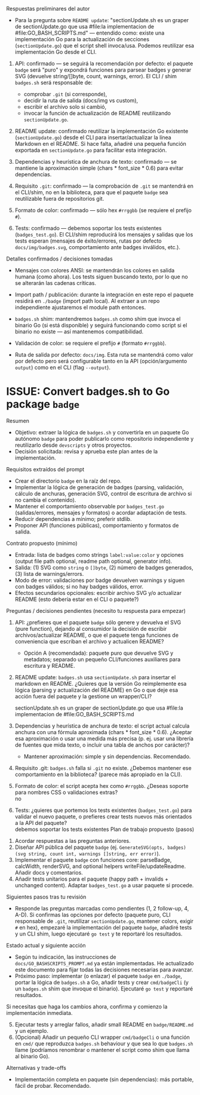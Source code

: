 Respuestas preliminares del autor

- Para la pregunta sobre `README update`: "sectionUpdate.sh es un graper de sectionUpdate.go que usa #file:la implementacion de #file:GO_BASH_SCRIPTS.md" — entendido como: existe una implementación Go para la actualización de secciones (`sectionUpdate.go`) que el script shell invoca/usa. Podemos reutilizar esa implementación Go desde el CLI.

1) API: confirmado — se seguirá la recomendación por defecto: el paquete `badge` será "puro" y expondrá funciones para parsear badges y generar SVG (devuelve string/[]byte, count, warnings, error). El CLI / shim `badges.sh` será responsable de:
   - comprobar `.git` (si corresponde),
   - decidir la ruta de salida (docs/img vs custom),
   - escribir el archivo solo si cambió,
   - invocar la función de actualización de README reutilizando `sectionUpdate.go`.

2) README update: confirmado reutilizar la implementación Go existente (`sectionUpdate.go`) desde el CLI para insertar/actualizar la línea Markdown en el README. Si hace falta, añadiré una pequeña función exportada en `sectionUpdate.go` para facilitar esta integración.

3) Dependencias y heurística de anchura de texto: confirmado — se mantiene la aproximación simple (chars * font_size * 0.6) para evitar dependencias.

4) Requisito `.git`: confirmado — la comprobación de `.git` se mantendrá en el CLI/shim, no en la biblioteca, para que el paquete `badge` sea reutilizable fuera de repositorios git.

5) Formato de color: confirmado — sólo hex `#rrggbb` (se requiere el prefijo `#`).

6) Tests: confirmado — debemos soportar los tests existentes (`badges_test.go`). El CLI/shim reproducirá los mensajes y salidas que los tests esperan (mensajes de éxito/errores, rutas por defecto `docs/img/badges.svg`, comportamiento ante badges inválidos, etc.).

Detalles confirmados / decisiones tomadas

- Mensajes con colores ANSI: se mantendrán los colores en salida humana (como ahora). Los tests siguen buscando texto, por lo que no se alterarán las cadenas críticas.
- Import path / publicación: durante la integración en este repo el paquete residirá en `./badge` (import path local). Al extraer a un repo independiente ajustaremos el module path entonces.
- `badges.sh` shim: mantendremos `badges.sh` como shim que invoca el binario Go (si está disponible) y seguirá funcionando como script si el binario no existe — así mantenemos compatibilidad.
- Validación de color: se requiere el prefijo `#` (formato `#rrggbb`).

- Ruta de salida por defecto: `docs/img`. Esta ruta se mantendrá como valor por defecto pero será configurable tanto en la API (opción/argumento `output`) como en el CLI (flag `--output`).

# ISSUE: Convert badges.sh to Go package `badge`

Resumen

- Objetivo: extraer la lógica de `badges.sh` y convertirla en un paquete Go autónomo `badge` para poder publicarlo como repositorio independiente y reutilizarlo desde `devscripts` y otros proyectos.
- Decisión solicitada: revisa y aprueba este plan antes de la implementación.

Requisitos extraídos del prompt

- Crear el directorio `badge` en la raíz del repo.
- Implementar la lógica de generación de badges (parsing, validación, cálculo de anchuras, generación SVG, control de escritura de archivo si no cambia el contenido).
- Mantener el comportamiento observable por `badges_test.go` (salidas/errores, mensajes y formatos) o acordar adaptación de tests.
- Reducir dependencias a mínimo; preferir stdlib.
- Proponer API (funciones públicas), comportamiento y formatos de salida.

Contrato propuesto (mínimo)

- Entrada: lista de badges como strings `label:value:color` y opciones (output file path optional, readme path optional, generator info).
- Salida: (1) SVG como `string` o `[]byte`, (2) número de badges generados, (3) lista de warnings/errors.
- Modo de error: validaciones por badge devuelven warnings y siguen con badges válidos; si no hay badges válidos, error.
- Efectos secundarios opcionales: escribir archivo SVG y/o actualizar README (esto debería estar en el CLI o paquete?)

Preguntas / decisiones pendientes (necesito tu respuesta para empezar)

1) API: ¿prefieres que el paquete `badge` sólo genere y devuelva el SVG (pure function), dejando al consumidor la decisión de escribir archivos/actualizar README, o que el paquete tenga funciones de conveniencia que escriban el archivo y actualicen README?  
   - Opción A (recomendada): paquete puro que devuelve SVG y metadatos; separado un pequeño CLI/funciones auxiliares para escritura y README.


2) README update: `badges.sh` usa `sectionUpdate.sh` para insertar el markdown en README. ¿Quieres que la versión Go reimplemente esa lógica (parsing y actualización del README) en Go o que deje esa acción fuera del paquete y la gestione un wrapper/CLI?

    sectionUpdate.sh es un graper de sectionUpdate.go que usa #file:la implementacion de #file:GO_BASH_SCRIPTS.md


3) Dependencias y heurística de anchura de texto: el script actual calcula anchura con una fórmula aproximada (chars * font_size * 0.6). ¿Aceptar esa aproximación o usar una medida más precisa (p. ej. usar una librería de fuentes que mida texto, o incluir una tabla de anchos por carácter)?  
   - Mantener aproximación: simple y sin dependencias. Recomendado.  

4) Requisito .git: `badges.sh` falla si `.git` no existe. ¿Debemos mantener ese comportamiento en la biblioteca? (parece más apropiado en la CLI).  

5) Formato de color: el script acepta hex como `#rrggbb`. ¿Deseas soporte para nombres CSS o validaciones extras?  
no

6) Tests: ¿quieres que portemos los tests existentes (`badges_test.go`) para validar el nuevo paquete, o prefieres crear tests nuevos más orientados a la API del paquete?  
debemos soportar los tests existentes
Plan de trabajo propuesto (pasos)

1. Acordar respuestas a las preguntas anteriores.
2. Diseñar API pública del paquete `badge` (ej. `GenerateSVG(opts, badges) (svg string, count int, warnings []string, err error)`).
3. Implementar el paquete `badge` con funciones core: parseBadge, calcWidth, renderSVG, and optional helpers writeFile/updateReadme. Añadir docs y comentarios.
4. Añadir tests unitarios para el paquete (happy path + invalids + unchanged content). Adaptar `badges_test.go` a usar paquete si procede.

Siguientes pasos tras tu revisión

- Responde las preguntas marcadas como pendientes (1, 2 follow-up, 4, A-D). Si confirmas las opciones por defecto (paquete puro, CLI responsable de `.git`, reutilizar `sectionUpdate.go`, mantener colors, exigir `#` en hex), empezaré la implementación del paquete `badge`, añadiré tests y un CLI shim, luego ejecutaré `go test` y te reportaré los resultados.

Estado actual y siguiente acción

- Según tu indicación, las instrucciones de `docs/GO_BASHSCRIPTS_PROMPT.md` ya están implementadas. He actualizado este documento para fijar todas las decisiones necesarias para avanzar.
- Próximo paso: implementar (o enlazar) el paquete `badge` en `./badge`, portar la lógica de `badges.sh` a Go, añadir tests y crear `cmd/badgeCli` (y un `badges.sh` shim que invoque el binario). Ejecutaré `go test` y reportaré resultados.

Si necesitas que haga los cambios ahora, confirma y comienzo la implementación inmediata.

5. Ejecutar tests y arreglar fallos, añadir small README en `badge/README.md` y un ejemplo.
6. (Opcional) Añadir un pequeño CLI wrapper `cmd/badgeCli` o una función en `cmd/` que reproduzca `badges.sh` behaviour y que sea lo que `badges.sh` llame (podríamos renombrar o mantener el script como shim que llama al binario Go).

Alternativas y trade-offs

- Implementación completa en paquete (sin dependencias): más portable, fácil de probar. Recomendado.


